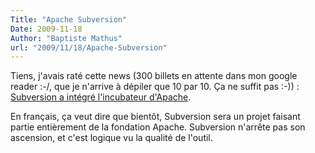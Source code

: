 ```yaml
---
Title: "Apache Subversion"
Date: 2009-11-18
Author: "Baptiste Mathus"
url: "2009/11/18/Apache-Subversion"
---
```




Tiens, j'avais raté cette news (300 billets en attente dans mon google
reader :-/, que je n'arrive à dépiler que 10 par 10. Ça ne suffit pas
:-)) : [Subversion a intégré l'incubateur
d'Apache](http://www.collab.net/news/press/2009/svn-asf.html).

En français, ça veut dire que bientôt, Subversion sera un projet faisant
partie entièrement de la fondation Apache. Subversion n'arrête pas son
ascension, et c'est logique vu la qualité de l'outil.

